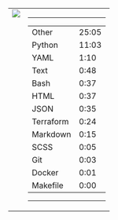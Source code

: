 
<table><tr>
<td valign="top">
  <img src="https://wakatime.com/share/@Aperture/0cd21d5d-ac4f-458d-9c71-d06f479c1297.png" />
</td>

<td valign="top">
  <hr>
  <table>
    <tr><td>Other</td><td>25:05</td></tr><tr><td>Python</td><td>11:03</td></tr><tr><td>YAML</td><td>1:10</td></tr><tr><td>Text</td><td>0:48</td></tr><tr><td>Bash</td><td>0:37</td></tr><tr><td>HTML</td><td>0:37</td></tr><tr><td>JSON</td><td>0:35</td></tr><tr><td>Terraform</td><td>0:24</td></tr><tr><td>Markdown</td><td>0:15</td></tr><tr><td>SCSS</td><td>0:05</td></tr><tr><td>Git</td><td>0:03</td></tr><tr><td>Docker</td><td>0:01</td></tr><tr><td>Makefile</td><td>0:00</td></tr>
  </table>
  <hr>
</td>
</tr></table>

